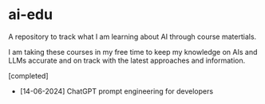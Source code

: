 # ai-edu

A repository to track what I am learning about AI through course matertials. 

I am taking these courses in my free time to keep my knowledge on AIs and LLMs accurate and on track with the latest approaches and information.

[completed]

- [14-06-2024] ChatGPT prompt engineering for developers
